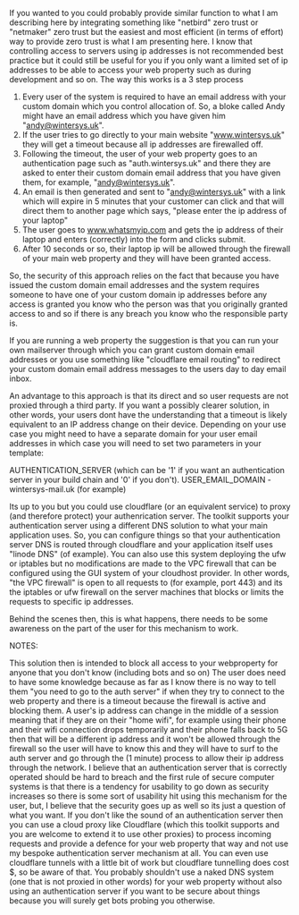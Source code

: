 If you wanted to you could probably provide similar function to what I am describing here by integrating something like "netbird" zero trust or "netmaker" zero trust but the easiest and most efficient (in terms of effort) way to provide zero trust is what I am presenting here. I know that controlling access to servers using ip addresses is not recommended best practice but it could still be useful for you if you only want a limited set of ip addresses to be able to access your web property such as during development and so on. The way this works is a 3 step process

1. Every user of the system is required to have an email address with your custom domain which you control allocation of. So, a bloke called Andy might have an email address which you have given him "andy@wintersys.uk".
2. If the user tries to go directly to your main website "www.wintersys.uk" they will get a timeout because all ip addresses are firewalled off. 
2. Following the timeout, the user of your web property goes to an authentication page such as "auth.wintersys.uk" and there they are asked to enter their custom domain email address that you have given them, for example, "andy@wintersys.uk". 
3. An email is then generated and sent to "andy@wintersys.uk" with a link which will expire in 5 minutes that your customer can click and that will direct them to another page which says, "please enter the ip address of your laptop"
4. The user goes to www.whatsmyip.com and gets the ip address of their laptop and enters (correctly) into the form and clicks submit.
5. After 10 seconds or so, their laptop ip will be allowed through the firewall of your main web property and they will have been granted access.

So, the security of this approach relies on the fact that because you have issued the custom domain email addresses and the system requires someone to have one of your custom domain ip addresses before any access is granted you know who the person was that you originally granted access to and so if there is any breach you know who the responsible party is. 

If you are running a web property the suggestion is that you can run your own mailserver through which you can grant custom domain email addresses or you use  something like "cloudflare email routing" to redirect your custom domain email address messages to the users day to day email inbox. 

An advantage to this approach is that its direct and so user requests are not proxied through a third party. If you want a possibly clearer solution, in other words, your users dont have the understanding that a timeout is likely equivalent to an IP address change on their device. Depending on your use case you might need to have a separate domain for your user email addresses in which case you will need to set two parameters in your template:

AUTHENTICATION_SERVER (which can be '1' if you want an authentication server in your build chain and '0' if you don't).
USER_EMAIL_DOMAIN - wintersys-mail.uk (for example)

Its up to you but you could use cloudflare (or an equivalent service) to proxy (and therefore protect) your authenrication server. The toolkit supports your authentication server using a different DNS solution to what your main application uses. So, you can configure things so that your authentication server DNS is routed through  cloudflare and your application itself uses "linode DNS" (of example). You can also use this system deploying the ufw or iptables but no modifications are made to the VPC firewall that can be configured using the GUI system of your cloudhost provider. In other words, "the VPC firewall" is open to all requests to (for example, port 443) and its the iptables or ufw firewall on the server machines that blocks or limits the requests to specific ip addresses. 

Behind the scenes then, this is what happens, there needs to be some awareness on the part of the user for this mechanism to work.

NOTES:

This solution then is intended to block all access to your webproperty for anyone that you don't know (including bots and so on)
The user does need to have some knowledge because as far as I know there is no way to tell them "you need to go to the auth server" if when they try to connect to the web property and there is a timeout because the firewall is active and blocking them.
A user's ip address can change in the middle of a session meaning that if they are on their "home wifi", for example using their phone and their wifi connection drops temporarily and their phone falls back to 5G then that will be a different ip address and it won't be allowed through the firewall so the user will have to know this and they will have to surf to the auth server and go through the (1 minute) process to allow their ip address through the network.
I believe that an authentication server that is correctly operated should be hard to breach and the first rule of secure computer systems is that there is a tendency for usability to go down as security increases so there is some sort of usability hit using this mechanism for the user, but, I believe that the security goes up as well so its just a question of what you want.
If you don't like the sound of an authentication server then you can use a cloud proxy like Cloudflare (which this toolkit supports and you are welcome to extend it to use other proxies) to process incoming requests and provide a defence for your web property that way and not use my bespoke authentication server mechanism at all. You can even use cloudflare tunnels with a little bit of work but cloudflare tunnelling does cost $, so be aware of that. 
You probably shouldn't use a naked DNS system (one that is not proxied in other words) for your web property without also using an authentication server if you want to be secure about things because you will surely get bots probing you otherwise.
